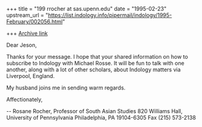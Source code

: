 +++
title = "199 rrocher at sas.upenn.edu"
date = "1995-02-23"
upstream_url = "https://list.indology.info/pipermail/indology/1995-February/002056.html"

+++
[Archive link](https://list.indology.info/pipermail/indology/1995-February/002056.html)

Dear Jeson, 

Thanks for your message.  I hope that your shared information on how 
to subscribe to Indology with Michael Rosse.  It will be fun to talk 
with one another, along with a lot of other scholars, about Indology 
matters via Liverpool, England. 

My husband joins me in sending warm regards.

Affectionately,

-- 
Rosane Rocher, Professor of South Asian Studies
820 Williams Hall, University of Pennsylvania
Philadelphia, PA 19104-6305
Fax (215) 573-2138





